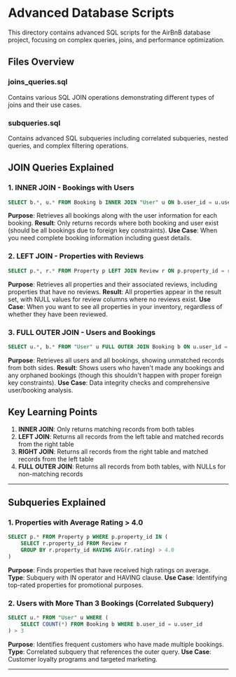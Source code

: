 # Advanced Database Scripts

This directory contains advanced SQL scripts for the AirBnB database project, focusing on complex queries, joins, and performance optimization.

## Files Overview

### joins_queries.sql
Contains various SQL JOIN operations demonstrating different types of joins and their use cases.

### subqueries.sql
Contains advanced SQL subqueries including correlated subqueries, nested queries, and complex filtering operations.

## JOIN Queries Explained

### 1. INNER JOIN - Bookings with Users
```sql
SELECT b.*, u.* FROM Booking b INNER JOIN "User" u ON b.user_id = u.user_id
```
**Purpose**: Retrieves all bookings along with the user information for each booking.
**Result**: Only returns records where both booking and user exist (should be all bookings due to foreign key constraints).
**Use Case**: When you need complete booking information including guest details.

### 2. LEFT JOIN - Properties with Reviews
```sql
SELECT p.*, r.* FROM Property p LEFT JOIN Review r ON p.property_id = r.property_id
```
**Purpose**: Retrieves all properties and their associated reviews, including properties that have no reviews.
**Result**: All properties appear in the result set, with NULL values for review columns where no reviews exist.
**Use Case**: When you want to see all properties in your inventory, regardless of whether they have been reviewed.

### 3. FULL OUTER JOIN - Users and Bookings
```sql
SELECT u.*, b.* FROM "User" u FULL OUTER JOIN Booking b ON u.user_id = b.user_id
```
**Purpose**: Retrieves all users and all bookings, showing unmatched records from both sides.
**Result**: Shows users who haven't made any bookings and any orphaned bookings (though this shouldn't happen with proper foreign key constraints).
**Use Case**: Data integrity checks and comprehensive user/booking analysis.

## Key Learning Points

1. **INNER JOIN**: Only returns matching records from both tables
2. **LEFT JOIN**: Returns all records from the left table and matched records from the right table
3. **RIGHT JOIN**: Returns all records from the right table and matched records from the left table
4. **FULL OUTER JOIN**: Returns all records from both tables, with NULLs for non-matching records

____________________________________

## Subqueries Explained

### 1. Properties with Average Rating > 4.0
```sql
SELECT p.* FROM Property p WHERE p.property_id IN (
    SELECT r.property_id FROM Review r 
    GROUP BY r.property_id HAVING AVG(r.rating) > 4.0
)
```
**Purpose**: Finds properties that have received high ratings on average.
**Type**: Subquery with IN operator and HAVING clause.
**Use Case**: Identifying top-rated properties for promotional purposes.

### 2. Users with More Than 3 Bookings (Correlated Subquery)
```sql
SELECT u.* FROM "User" u WHERE (
    SELECT COUNT(*) FROM Booking b WHERE b.user_id = u.user_id
) > 3
```
**Purpose**: Identifies frequent customers who have made multiple bookings.
**Type**: Correlated subquery that references the outer query.
**Use Case**: Customer loyalty programs and targeted marketing.

____________________________________


